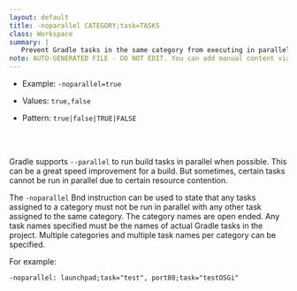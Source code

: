 ```yaml
---
layout: default
title: -noparallel CATEGORY;task=TASKS
class: Workspace
summary: |
   Prevent Gradle tasks in the same category from executing in parallel.
note: AUTO-GENERATED FILE - DO NOT EDIT. You can add manual content via same filename in ext folder. 
---
```


- Example: `-noparallel=true`

- Values: `true,false`

- Pattern: `true|false|TRUE|FALSE`

<!-- Manual content from: ext/noparallel.md --><br /><br />

Gradle supports `--parallel` to run build tasks in parallel when possible. This can be a great speed improvement for a build. But sometimes, certain tasks cannot be run in parallel due to certain resource contention.

The `-noparallel` Bnd instruction can be used to state that any tasks assigned to a category must not be run in parallel with any other task assigned to the same category. The category names are open ended. Any task names specified must be the names of actual Gradle tasks in the project. Multiple categories and multiple task names per category can be specified.

For example:

	-noparallel: launchpad;task="test", port80;task="testOSGi"
